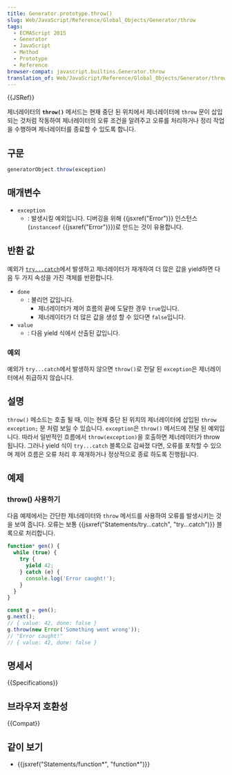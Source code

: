 ```yaml
---
title: Generator.prototype.throw()
slug: Web/JavaScript/Reference/Global_Objects/Generator/throw
tags:
  - ECMAScript 2015
  - Generator
  - JavaScript
  - Method
  - Prototype
  - Reference
browser-compat: javascript.builtins.Generator.throw
translation_of: Web/JavaScript/Reference/Global_Objects/Generator/throw
---
```


{{JSRef}}

제너레이터의 **`throw()`** 메서드는 현재 중단 된 위치에서 제너레이터에 `throw` 문이 삽입되는 것처럼 작동하여 제너레이터의 오류 조건을 알려주고 오류를 처리하거나 정리 작업을 수행하며 제너레이터를 종료할 수 있도록 합니다.

## 구문

<!-- We don't usually add the "generatorObject" subject for methods. However, it is necessary here, because "throw" is a keyword, so otherwise it's invalid syntax. -->
```js
generatorObject.throw(exception)
```

## 매개변수

- `exception`
  - : 발생시킬 예외입니다. 디버깅을 위해 {{jsxref("Error")}} 인스턴스(`instanceof` {{jsxref("Error")}})로 만드는 것이 유용합니다.

## 반환 값

예외가 [`try...catch`](/ko/docs/Web/JavaScript/Reference/Statements/try...catch)에서 발생하고 제너레이터가 재개하여 더 많은 값을 yield하면 다음 두 가지 속성을 가진 객체를 반환합니다.

- `done`
  - : 불리언 값입니다.
    - 제너레이터가 제어 흐름의 끝에 도달한 경우 `true`입니다.
    - 제너레이터가 더 많은 값을 생성 할 수 있다면 `false`입니다.
- `value`
  - : 다음 yield 식에서 산출된 값입니다.

### 예외

예외가 `try...catch`에서 발생하지 않으면 `throw()`로 전달 된 `exception`은 제너레이터에서 취급하지 않습니다.

## 설명

`throw()` 메소드는 호출 될 때, 이는 현재 중단 된 위치의 제너레이터에 삽입된 `throw exception;` 문 처럼 보일 수 있습니다. `exception`은 `throw()` 메서드에 전달 된 예외입니다. 따라서 일반적인 흐름에서 `throw(exception)`을 호출하면 제너레이터가 throw됩니다. 그러나 yield 식이 `try...catch` 블록으로 감싸졌 다면, 오류를 포착할 수 있으며 제어 흐름은 오류 처리 후 재개하거나 정상적으로 종료 하도록 진행됩니다.

## 예제

### throw() 사용하기

다음 예제에서는 간단한 제너레이터와 `throw` 메서드를 사용하여 오류를 발생시키는 것을 보여 줍니다. 오류는 보통 {{jsxref("Statements/try...catch", "try...catch")}} 블록으로 처리합니다.

```js
function* gen() {
  while (true) {
    try {
      yield 42;
    } catch (e) {
      console.log('Error caught!');
    }
  }
}

const g = gen();
g.next();
// { value: 42, done: false }
g.throw(new Error('Something went wrong'));
// "Error caught!"
// { value: 42, done: false }
```

## 명세서

{{Specifications}}

## 브라우저 호환성

{{Compat}}

## 같이 보기

- {{jsxref("Statements/function*", "function*")}}
